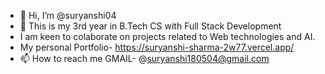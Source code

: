 - 👋 Hi, I’m @suryanshi04
- 👀 This is my 3rd year in B.Tech CS with Full Stack Development
- I am keen to colaborate on projects related to Web technologies and AI.
- My personal Portfolio- https://suryanshi-sharma-2w77.vercel.app/
- 📫 How to reach me GMAIL- @suryanshi180504@gmail.com

<!---
suryanshi04/suryanshi04 is a ✨ special ✨ repository because its `README.md` (this file) appears on your GitHub profile.
You can click the Preview link to take a look at your changes.
--->
